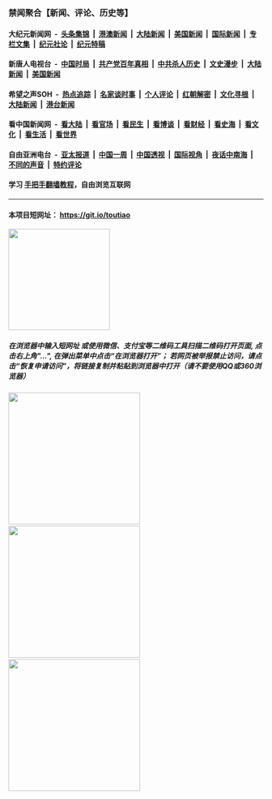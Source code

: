 ### 禁闻聚合【新闻、评论、历史等】

#### 大纪元新闻网 &nbsp;-&nbsp; [头条集锦](indexes/E头条集锦.md?t=03060331) &nbsp;|&nbsp; [港澳新闻](indexes/E港澳新闻.md?t=03060331)  &nbsp;|&nbsp; [大陆新闻](indexes/E大陆新闻.md?t=03060331) &nbsp;|&nbsp; [美国新闻](indexes/E美国新闻.md?t=03060331) &nbsp;|&nbsp; [国际新闻](indexes/E国际新闻.md?t=03060331) &nbsp;|&nbsp; [专栏文集](indexes/E专栏文集.md?t=03060331) &nbsp;|&nbsp; [纪元社论](indexes/E纪元社论.md?t=03060331) &nbsp;|&nbsp; [纪元特稿](indexes/E纪元特稿.md?t=03060331) 

#### 新唐人电视台 &nbsp;-&nbsp; [中国时局](indexes/N中国时局.md?t=03060331) &nbsp;|&nbsp; [共产党百年真相](indexes/N共产党百年真相.md?t=03060331) &nbsp;|&nbsp; [中共杀人历史](indexes/N中共杀人历史.md?t=03060331) &nbsp;|&nbsp; [文史漫步](indexes/N文史漫步.md?t=03060331) &nbsp;|&nbsp; [大陆新闻](indexes/N大陆新闻.md?t=03060331) &nbsp;|&nbsp; [美国新闻](indexes/N美国新闻.md?t=03060331)

#### 希望之声SOH &nbsp;-&nbsp; [热点追踪](indexes/H热点追踪.md?t=03060331) &nbsp;|&nbsp; [名家谈时事](indexes/H名家谈时事.md?t=03060331) &nbsp;|&nbsp; [个人评论](indexes/H个人评论.md?t=03060331)  &nbsp;|&nbsp; [红朝解密](indexes/H红朝解密.md?t=03060331) &nbsp;|&nbsp; [文化寻根](indexes/H文化寻根.md?t=03060331) &nbsp;|&nbsp; [大陆新闻](indexes/H大陆新闻.md?t=03060331) &nbsp;|&nbsp; [港台新闻](indexes/H港台新闻.md?t=03060331)

#### 看中国新闻网 &nbsp;-&nbsp; [看大陆](indexes/S看大陆.md?t=03060331) &nbsp;|&nbsp; [看官场](indexes/S看官场.md?t=03060331) &nbsp;|&nbsp; [看民生](indexes/S看民生.md?t=03060331)  &nbsp;|&nbsp; [看博谈](indexes/S看博谈.md?t=03060331) &nbsp;|&nbsp; [看财经](indexes/S看财经.md?t=03060331) &nbsp;|&nbsp; [看史海](indexes/S看史海.md?t=03060331) &nbsp;|&nbsp; [看文化](indexes/S看文化.md?t=03060331) &nbsp;|&nbsp; [看生活](indexes/S看生活.md?t=03060331) &nbsp;|&nbsp; [看世界](indexes/S看世界.md?t=03060331)

#### 自由亚洲电台 &nbsp;-&nbsp; [亚太报道](indexes/R亚太报道.md?t=03060331) &nbsp;|&nbsp; [中国一周](indexes/R中国一周.md?t=03060331) &nbsp;|&nbsp; [中国透视](indexes/R中国透视.md?t=03060331)  &nbsp;|&nbsp; [国际视角](indexes/R国际视角.md?t=03060331) &nbsp;|&nbsp; [夜话中南海](indexes/R夜话中南海.md?t=03060331) &nbsp;|&nbsp; [不同的声音](indexes/R不同的声音.md?t=03060331) &nbsp;|&nbsp; [特约评论](indexes/R特约评论.md?t=03060331)

#### 学习 [手把手翻墙教程](https://github.com/gfw-breaker/guides/wiki)，自由浏览互联网

----

#### 本项目短网址： https://git.io/toutiao
<img src="https://raw.githubusercontent.com/gfw-breaker/banned-news/master/scripts/img/qr.png" width="200px"/>  

##### 在浏览器中输入短网址 或使用微信、支付宝等二维码工具扫描二维码打开页面, 点击右上角"...", 在弹出菜单中点击“在浏览器打开”； 若网页被举报禁止访问，请点击“恢复申请访问”，将链接复制并粘贴到浏览器中打开（请不要使用QQ或360浏览器）

<img src="https://raw.githubusercontent.com/gfw-breaker/banned-news/master/scripts/img/1.png" width="260px"/> &nbsp; <img src="https://raw.githubusercontent.com/gfw-breaker/banned-news/master/scripts/img/2.png" width="260px"/> &nbsp; <img src="https://raw.githubusercontent.com/gfw-breaker/banned-news/master/scripts/img/3.png" width="260px"/>
